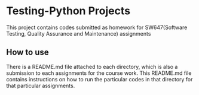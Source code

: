 # Testing-Python Projects

This project contains codes submitted as homework for SW647(Software Testing, Quality Assurance and Maintenance) assignments

## How to use

There is a README.md file attached to each directory, which is also a submission to each assignments for the course work. This README.md file contains instructions on how to run the particular codes in that directory for that particular assignments.
